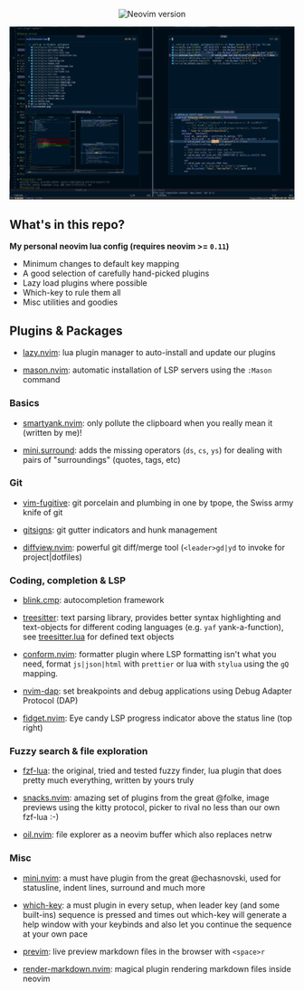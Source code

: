 <div align="center">

![Neovim version](https://img.shields.io/badge/Neovim-0.11-57A143?style=flat-square&logo=neovim)

</div>

![screenshot](https://github.com/ibhagwan/nvim-lua/raw/main/screenshot.png)

## What's in this repo?

**My personal neovim lua config (requires neovim >= `0.11`)**

- Minimum changes to default key mapping
- A good selection of carefully hand-picked plugins
- Lazy load plugins where possible
- Which-key to rule them all
- Misc utilities and goodies

## Plugins & Packages

- [lazy.nvim](https://github.com/folke/lazy.nvim): lua plugin
  manager to auto-install and update our plugins

- [mason.nvim](https://github.com/williamboman/mason.nvim):
  automatic installation of LSP servers using the `:Mason` command

### Basics

- [smartyank.nvim](https://github.com/ibhagwan/smartyank.nvim): only pollute
  the clipboard when you really mean it (written by me)!

- [mini.surround](https://github.com/echasnovski/mini.nvim): adds the missing
  operators (`ds`, `cs`, `ys`) for dealing with pairs of "surroundings"
  (quotes, tags, etc)

### Git

- [vim-fugitive](https://github.com/tpope/vim-fugitive): git porcelain and
  plumbing in one by tpope, the Swiss army knife of git

- [gitsigns](https://github.com/lewis6991/gitsigns.nvim): git gutter indicators
  and hunk management

- [diffview.nvim](https://github.com/sindrets/diffview.nvim): powerful git diff/merge
  tool (`<leader>gd|yd` to invoke for project|dotfiles)

### Coding, completion & LSP

- [blink.cmp](https://github.com/Saghen/blink.cmp): autocompletion framework

- [treesitter](https://github.com/nvim-treesitter/nvim-treesitter): text
  parsing library, provides better syntax highlighting and text-objects for
  different coding languages (e.g. `yaf` yank-a-function), see
  [treesitter.lua](https://github.com/ibhagwan/nvim-lua/blob/main/lua/plugins/treesitter.lua)
  for defined text objects

- [conform.nvim](https://github.com/stevearc/conform.nvim): formatter
  plugin where LSP formatting isn't what you need, format `js|json|html`
  with `prettier` or lua with `stylua` using the `gQ` mapping.
  
- [nvim-dap](https://github.com/mfussenegger/nvim-dap):
  set breakpoints and debug applications using Debug Adapter Protocol (DAP)

- [fidget.nvim](https://github.com/j-hui/fidget.nvim): Eye candy LSP progress
  indicator above the status line (top right)

### Fuzzy search & file exploration

- [fzf-lua](https://github.com/ibhagwan/fzf-lua): the original, tried and
  tested fuzzy finder, lua plugin that does pretty much everything, written by
  yours truly

- [snacks.nvim](https://github.com/folke/snacks.nvim): amazing set of plugins
  from the great @folke, image previews using the kitty protocol, picker to rival
  no less than our own fzf-lua :-)

- [oil.nvim](https://github.com/stevearc/oil.nvim): file explorer as a neovim
  buffer which also replaces netrw

### Misc

- [mini.nvim](https://github.com/echasnovski/mini.nvim): a must have plugin from
  the great @echasnovski, used for statusline, indent lines, surround and much more

- [which-key](https://github.com/folke/which-key.nvim): a must plugin in every
  setup, when leader key (and some built-ins) sequence is pressed and times out
  which-key will generate a help window with your keybinds and also let you
  continue the sequence at your own pace

- [previm](https://github.com/previm/previm): live preview markdown files in
  the browser with `<space>r`

- [render-markdown.nvim](https://github.com/MeanderingProgrammer/render-markdown.nvim):
  magical plugin rendering markdown files inside neovim

